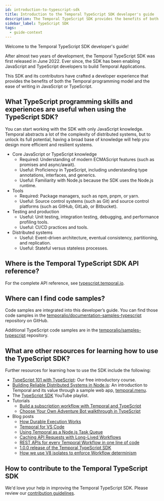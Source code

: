 ```yaml
---
id: introduction-to-typescript-sdk
title: Introduction to the Temporal TypeScript SDK developer's guide
description: The Temporal TypeScript SDK provides the benefits of both the Temporal programming model and the ease of writing in JavaScript or TypeScript.
sidebar_label: TypeScript SDK
tags:
  - guide-context
---
```


Welcome to the Temporal TypeScript SDK developer's guide!

After almost two years of development, the Temporal TypeScript SDK was first released in June 2022.
Ever since, the SDK has been enabling JavaScript and TypeScript developers to build Temporal Applications.

This SDK and its contributors have crafted a developer experience that provides the benefits of both the Temporal programming model and the ease of writing in JavaScript or TypeScript.

## What TypeScript programming skills and experiences are useful when using the TypeScript SDK?

You can start working with the SDK with only JavaScript knowledge.
Temporal abstracts a lot of the complexity of distributed systems, but to unlock its full potential, having a broad base of knowledge will help you design more efficient and resilient systems.

- Core JavaScript or TypeScript knowledge
  - Required: Understanding of modern ECMAScript features (such as promises and async/await).
  - Useful: Proficiency in TypeScript, including understanding type annotations, interfaces, and generics.
  - Useful: Familiarity with Node.js because the SDK uses the Node.js runtime. 
- Tools
  - Required: Package managers, such as npm, pnpm, or yarn.
  - Useful: Source control systems (such as Git) and source control platforms (such as GitHub, GitLab, or Bitbucket).
- Testing and production
  - Useful: Unit testing, integration testing, debugging, and performance profiling tools.
  - Useful: CI/CD practices and tools.
- Distributed systems
  - Useful: Event-driven architecture, eventual consistency, partitioning, and replication.
  - Useful: Stateful versus stateless processes.

## Where is the Temporal TypeScript SDK API reference?

For the complete API reference, see [typescript.temporal.io](https://typescript.temporal.io/).

## Where can I find code samples?

Code samples are integrated into this developer’s guide.
You can find those code samples in the [temporalio/documentation-samples-typescript](https://github.com/temporalio/documentation-samples-typescript) repository on GitHub.

Additional TypeScript code samples are in the [temporalio/samples-typescript](https://github.com/temporalio/samples-typescript) repository.

## What are other resources for learning how to use the TypeScript SDK?

Further resources for learning how to use the SDK include the following:

- [TypeScript 101 with TypeScript](https://t.mp/ts-101): Our free introductory course.
- [Building Reliable Distributed Systems in Node.js](https://temporal.io/blog/building-reliable-distributed-systems-in-node): An introduction to Temporal and its value through a sample web app, [temporal.menu](https://temporal.menu/).
- The [TypeScript SDK](https://www.youtube.com/playlist?list=PLl9kRkvFJrlTavecydpk9r6cF7qBmQJvb) YouTube playlist.
- Tutorials
  - [Build a subscription workflow with Temporal and TypeScript](https://learn.temporal.io/tutorials/typescript/subscriptions/)
  - [Choose Your Own Adventure Bot walkthrough in TypeScript](https://learn.temporal.io/tutorials/typescript/chatbot/)
- Blog posts
  - [How Durable Execution Works](https://temporal.io/blog/building-reliable-distributed-systems-in-node-js-part-2)
  - [Temporal for VS Code](https://temporal.io/blog/temporal-for-vs-code)
  - [Using Temporal as a Node.js Task Queue](https://temporal.io/blog/using-temporal-as-a-node-task-queue)
  - [Caching API Requests with Long-Lived Workflows](https://temporal.io/blog/caching-api-requests-with-long-lived-workflows)
  - [REST APIs for every Temporal Workflow in one line of code](https://temporal.io/blog/temporal-rest)
  - [1.0.0 release of the Temporal TypeScript SDK](https://temporal.io/blog/typescript-1-0-0)
  - [How we use V8 isolates to enforce Workflow determinism](https://temporal.io/blog/intro-to-isolated-vm)

## How to contribute to the Temporal TypeScript SDK

We'd love your help in improving the Temporal TypeScript SDK.
Please review our [contribution guidelines](https://github.com/temporalio/sdk-typescript/blob/main/CONTRIBUTING.md).
